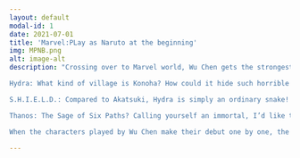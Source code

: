 ```yaml
---
layout: default
modal-id: 1
date: 2021-07-01
title: 'Marvel:PLay as Naruto at the beginning'
img: MPNB.png
alt: image-alt
description: "Crossing over to Marvel world, Wu Chen gets the strongest acting system. The more he plays like the original character, the stronger his power. The Fourth Hokage, Six Paths of Pain, Uchiha Madara, Sage of the Six Paths….

Hydra: What kind of village is Konoha? How could it hide such horrible power!

S.H.I.E.L.D.: Compared to Akatsuki, Hydra is simply an ordinary snake!

Thanos: The Sage of Six Paths? Calling yourself an immortal, I’d like to see how strong you are!

When the characters played by Wu Chen make their debut one by one, the people of this world suddenly found out the ‘truth’ of this world……"

---
```

